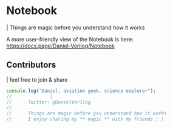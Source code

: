 # Notebook
| Things are magic before you understand how it works

A more user-friendly view of the Notebook is here:
https://docs.page/Daniel-Verilog/Notebook

## Contributors
| feel free to join & share

```js mark=1[31:41]
console.log("Daniel, aviation geek, science explorer");
//              |
//      Twitter: @DanielVerilog
//
//      Things are magic before you understand how it works
//      I enjoy sharing my ** magic ** with my friends ; )
```

